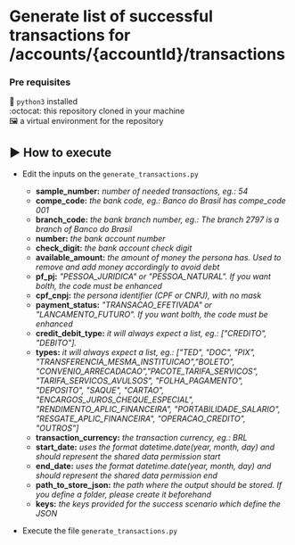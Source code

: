# Generate list of successful transactions for /accounts/{accountId}/transactions

### Pre requisites

:snake: `python3` installed  
:octocat: this repository cloned in your machine  
:framed_picture: a virtual environment for the repository 

## :arrow_forward: How to execute

- Edit the inputs on the `generate_transactions.py`

    - **sample_number:** *number of needed transactions, eg.: 54*  
    - **compe_code:** *the bank code, eg.: Banco do Brasil has compe_code 001*  
    - **branch_code:**  *the bank branch number, eg.: The branch 2797 is a branch of Banco do Brasil* 
    - **number:** *the bank account number*  
    - **check_digit:** *the bank account check digit* 
    - **available_amount:** *the amount of money the persona has. Used to remove and add money accordingly to avoid debt*
    - **pf_pj:** *"PESSOA_JURIDICA" or "PESSOA_NATURAL". If you want bolth, the code must be enhanced* 
    - **cpf_cnpj:**  *the persona identifier (CPF or CNPJ), with no mask*
    - **payment_status:** *"TRANSACAO_EFETIVADA" or "LANCAMENTO_FUTURO". If you want bolth, the code must be enhanced* 
    - **credit_debit_type:** *it will always expect a list, eg.: ["CREDITO", "DEBITO"].*
    - **types:** *it will always expect a list, eg.: ["TED", "DOC", "PIX", "TRANSFERENCIA_MESMA_INSTITUICAO","BOLETO", 
      "CONVENIO_ARRECADACAO","PACOTE_TARIFA_SERVICOS", "TARIFA_SERVICOS_AVULSOS", "FOLHA_PAGAMENTO", "DEPOSITO", "SAQUE", "CARTAO",
      "ENCARGOS_JUROS_CHEQUE_ESPECIAL", "RENDIMENTO_APLIC_FINANCEIRA", "PORTABILIDADE_SALARIO", "RESGATE_APLIC_FINANCEIRA", "OPERACAO_CREDITO", "OUTROS"]*
    - **transaction_currency:** *the transaction currency, eg.: BRL*  
    - **start_date:** *uses the format datetime.date(year, month, day) and should represent the shared data permission start*
    - **end_date:** *uses the format datetime.date(year, month, day) and should represent the shared data permission end*
    - **path_to_store_json:** *the path where the output should be stored. If you define a folder, please create it beforehand*  
    - **keys:** *the keys provided for the success scenario which define the JSON*

- Execute the file `generate_transactions.py`
